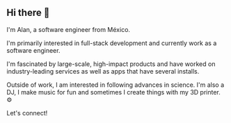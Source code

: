 ## Hi there 👋

I'm Alan, a software engineer from México.

I'm primarily interested in full-stack development and currently work as a software engineer.

I'm fascinated by large-scale, high-impact products and have worked on industry-leading services as well as apps that have several installs.

Outside of work, I am interested in following advances in science. I'm also a DJ, I make music for fun and sometimes I create things with my 3D printer. ⚙️

Let's connect!
